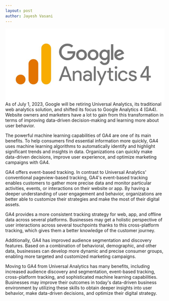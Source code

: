 ```yaml
---
layout: post
author: Jayesh Vasani
---
```

![GA4 Migration: Unlocking Advantages of Google Analytics 4](/assets/images/GA4.jpg)  
As of July 1, 2023, Google will be retiring Universal Analytics, its traditional web analytics solution, and shifted its focus to Google Analytics 4 (GA4). Website owners and marketers have a lot to gain from this transformation in terms of improving data-driven decision-making and learning more about user behavior.

The powerful machine learning capabilities of GA4 are one of its main benefits. To help consumers find essential information more quickly, GA4 uses machine learning algorithms to automatically identify and highlight significant trends and insights in data. Organizations can quickly make data-driven decisions, improve user experience, and optimize marketing campaigns with GA4.

GA4 offers event-based tracking. In contrast to Universal Analytics' conventional pageview-based tracking, GA4's event-based tracking enables customers to gather more precise data and monitor particular activities, events, or interactions on their website or app. By having a deeper understanding of user engagement and behavior, organizations are better able to customize their strategies and make the most of their digital assets.

GA4 provides a more consistent tracking strategy for web, app, and offline data across several platforms. Businesses may get a holistic perspective of user interactions across several touchpoints thanks to this cross-platform tracking, which gives them a better knowledge of the customer journey.

Additionally, GA4 has improved audience segmentation and discovery features. Based on a combination of behavioral, demographic, and other data, businesses can develop more dynamic and precise consumer groups, enabling more targeted and customized marketing campaigns.

Moving to GA4 from Universal Analytics has many benefits, including increased audience discovery and segmentation, event-based tracking, cross-platform tracking, and sophisticated machine learning capabilities. Businesses may improve their outcomes in today's data-driven business environment by utilizing these skills to obtain deeper insights into user behavior, make data-driven decisions, and optimize their digital strategy.
